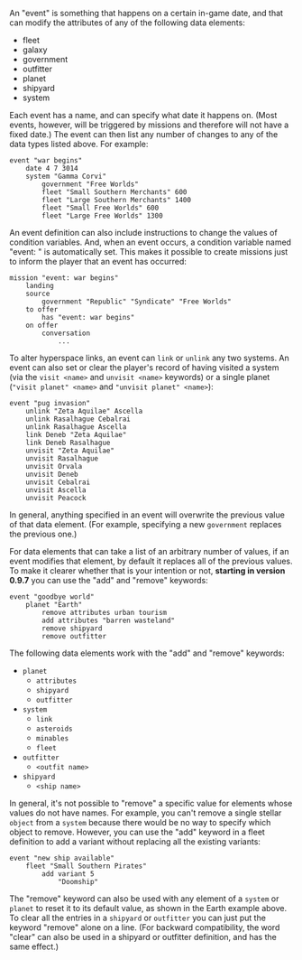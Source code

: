 An "event" is something that happens on a certain in-game date, and that can modify the attributes of any of the following data elements:
* fleet
* galaxy
* government
* outfitter
* planet
* shipyard
* system

Each event has a name, and can specify what date it happens on. (Most events, however, will be triggered by missions and therefore will not have a fixed date.) The event can then list any number of changes to any of the data types listed above. For example:

```
event "war begins"
    date 4 7 3014
    system "Gamma Corvi"
        government "Free Worlds"
        fleet "Small Southern Merchants" 600
        fleet "Large Southern Merchants" 1400
        fleet "Small Free Worlds" 600
        fleet "Large Free Worlds" 1300
```

An event definition can also include instructions to change the values of condition variables. And, when an event occurs, a condition variable named "event: <name>" is automatically set. This makes it possible to create missions just to inform the player that an event has occurred:

```
mission "event: war begins"
    landing
    source
        government "Republic" "Syndicate" "Free Worlds"
    to offer
        has "event: war begins"
    on offer
        conversation
            ...
```

To alter hyperspace links, an event can `link` or `unlink` any two systems. An event can also set or clear the player's record of having visited a system (via the `visit <name>` and `unvisit <name>` keywords) or a single planet (`"visit planet" <name>` and `"unvisit planet" <name>`):

```
event "pug invasion"
	unlink "Zeta Aquilae" Ascella
	unlink Rasalhague Cebalrai
	unlink Rasalhague Ascella
	link Deneb "Zeta Aquilae"
	link Deneb Rasalhague
	unvisit "Zeta Aquilae"
	unvisit Rasalhague
	unvisit Orvala
	unvisit Deneb
	unvisit Cebalrai
	unvisit Ascella
	unvisit Peacock
```

In general, anything specified in an event will overwrite the previous value of that data element. (For example, specifying a new `government` replaces the previous one.)

For data elements that can take a list of an arbitrary number of values, if an event modifies that element, by default it replaces all of the previous values. To make it clearer whether that is your intention or not, **starting in version 0.9.7** you can use the "add" and "remove" keywords:

```
event "goodbye world"
    planet "Earth"
        remove attributes urban tourism
        add attributes "barren wasteland"
        remove shipyard
        remove outfitter
```

The following data elements work with the "add" and "remove" keywords:
* `planet`
  * `attributes`
  * `shipyard`
  * `outfitter`
* `system`
  * `link`
  * `asteroids`
  * `minables`
  * `fleet`
* `outfitter`
  * `<outfit name>`
* `shipyard`
  * `<ship name>`

In general, it's not possible to "remove" a specific value for elements whose values do not have names. For example, you can't remove a single stellar `object` from a `system` because there would be no way to specify which object to remove. However, you can use the "add" keyword in a fleet definition to add a variant without replacing all the existing variants:

```
event "new ship available"
    fleet "Small Southern Pirates"
        add variant 5
            "Doomship"
```

The "remove" keyword can also be used with any element of a `system` or `planet` to reset it to its default value, as shown in the Earth example above. To clear all the entries in a `shipyard` or `outfitter` you can just put the keyword "remove" alone on a line. (For backward compatibility, the word "clear" can also be used in a shipyard or outfitter definition, and has the same effect.)
